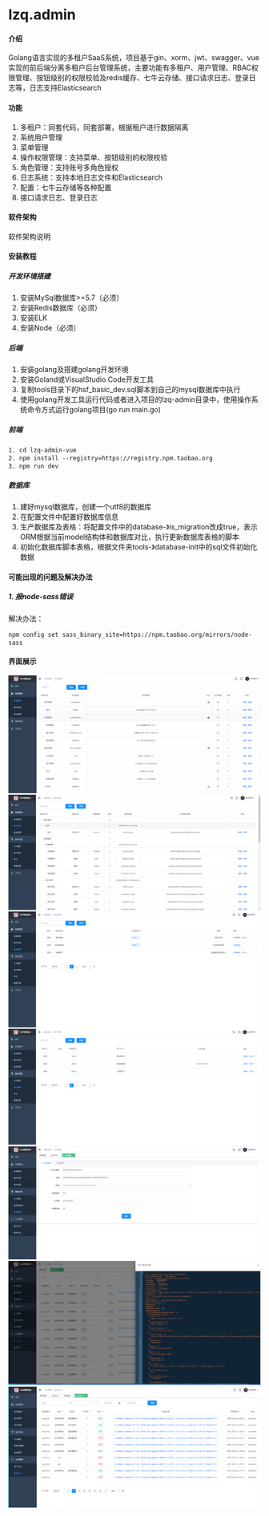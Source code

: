 # lzq.admin

#### 介绍
Golang语言实现的多租户SaaS系统，项目基于gin、xorm、jwt、swagger、vue实现的前后端分离多租户后台管理系统，主要功能有多租户、用户管理、RBAC权限管理、按钮级别的权限校验及redis缓存、七牛云存储、接口请求日志、登录日志等，日志支持Elasticsearch

#### 功能
1. 多租户：同套代码，同套部署，根据租户进行数据隔离
2. 系统用户管理
3. 菜单管理
4. 操作权限管理：支持菜单、按钮级别的权限校验
5. 角色管理：支持账号多角色授权
6. 日志系统：支持本地日志文件和Elasticsearch
7. 配置：七牛云存储等各种配置
8. 接口请求日志、登录日志

#### 软件架构
软件架构说明


#### 安装教程
##### 开发环境搭建
1. 安装MySql数据库>=5.7（必须）
2. 安装Redis数据库（必须）
3. 安装ELK
4. 安装Node（必须）

##### 后端
1. 安装golang及搭建golang开发环境
2. 安装Goland或VisualStudio Code开发工具
3. 复制tools目录下的hsf_basic_dev.sql脚本到自己的mysql数据库中执行
4. 使用golang开发工具运行代码或者进入项目的lzq-admin目录中，使用操作系统命令方式运行golang项目(go run main.go)

##### 前端
```
1. cd lzq-admin-vue
2. npm install --registry=https://registry.npm.taobao.org
3. npm run dev
```
##### 数据库
1. 建好mysql数据库，创建一个utf8的数据库
2. 在配置文件中配置好数据库信息
3. 生产数据库及表格：将配置文件中的database-》is_migration改成true，表示ORM根据当前model结构体和数据库对比，执行更新数据库表格的脚本
4. 初始化数据库脚本表格，根据文件夹tools-》database-init中的sql文件初始化数据

#### 可能出现的问题及解决办法
##### 1. 报node-sass错误
解决办法：
``` 
npm config set sass_binary_site=https://npm.taobao.org/mirrors/node-sass 
```

#### 界面展示
![](/tools/md-images/1646896434.png)
![](/tools/md-images/1646896535.jpg)
![](/tools/md-images/1646896551.jpg)
![](/tools/md-images/1646896572.jpg)
![](/tools/md-images/16532343051.jpg)
![](/tools/md-images/16532342055.jpg)
![](/tools/md-images/16532343631.jpg)

